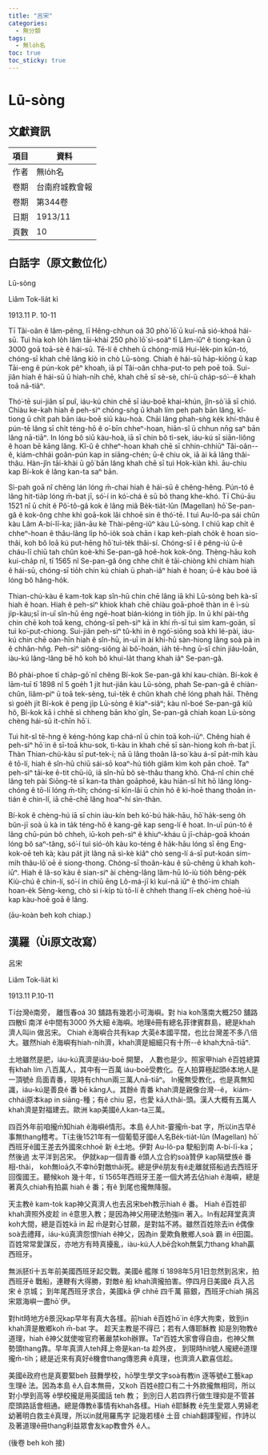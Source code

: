 ```yaml
---
title: "呂宋"
categories:
  - 無分類
tags:
  - 無lo̍h名
toc: true
toc_sticky: true
---
```


# Lū-sòng

## 文獻資訊

| 項目 | 資料 |
|---|---|
| 作者 | 無lo̍h名 |
| 卷期 | 台南府城教會報 |
| 卷期 | 第344卷 |
| 日期 | 1913/11 |
| 頁數 | 10 |

## 白話字（原文數位化）

Lū-sòng

Liâm Tok-lia̍t kì

1913.11 P. 10-11

Tī Tâi-oân ê lâm-pêng, lī Hêng-chhun oá 30 phò͘ lō͘ ū kuí-nā sió-khoá hái-sū. Tuì hia koh lo̍h lâm tāi-khài 250 phò͘ lō͘ sì-soàⁿ tī Lâm-iûⁿ ê tiong-kan ū 3000 goā toā-sè ê hái-sū. Tē-lí ê chheh ū chóng-miâ Hui-le̍k-pin kûn-tó, chóng-sī khah chē lâng kiò in chò Lū-sòng. Chiah ê hái-sū ha̍p-kiōng ū kap Tāi-eng ê pún-kok pêⁿ khoah, iā pí Tâi-oân chha-put-to peh poē toā. Sui-jiân hiah ê hái-sū ū hiah-ni̍h chē, khah chē sī sè-sè, chí-ū cha̍p-só͘--ê khah toā nā-tiāⁿ.

Thó͘-tē sui-jiân sī puî, iáu-kú chin chē sī iáu-boē khai-khún, jîn-sò͘ iā sī chió. Chiàu ke-kah hiah ê peh-sìⁿ chóng-sǹg ū khah lím peh pah bān lâng, kî-tiong ū chi̍t pah bān iáu-boē siū kàu-hoà. Chāi lâng phah-sǹg ke̍k khí-thâu ê pún-tē lâng sī chi̍t téng-hō ê o͘-bīn chheⁿ-hoan, hiān-sî ū chhun nn̄g saⁿ bān lâng nā-tiāⁿ. In lóng bô siū kàu-hoà, iā sī chin bô tì-sek, iáu-kú sī siān-liông ê hoan bē kāng lâng. Kî-û ê chheⁿ-hoan khah chē sī chhin-chhiūⁿ Tâi-oân--ê, kiám-chhái goân-pún kap in siāng-chén; ū-ê chiu ok, iā ài kā lâng thâi-thâu. Hàn-jîn tāi-khài ū gō͘ bān lâng khah chē sī tuì Hok-kiàn khì. āu-chiu kap Bí-kok ê lâng kan-ta saⁿ bān.

Sì-pah goā nî chêng lán lóng m̄-chai hiah ê hái-sū ê chêng-hêng. Pún-tó ê lâng hit-tia̍p lóng m̄-bat jī, só͘-í in kó͘-chá ê sū bô thang khe-khó. Tī Chú-āu 1521 nî ū chi̍t ê Pô͘-tô-gâ kok ê lâng miâ Be̍k-tia̍t-lûn (Magellan) hō͘ Se-pan-gâ ê kok-ông chhe khì goā-kok lâi chhoē sin ê thó͘-tē. I tuì Au-lô-pa sái chûn kàu Lâm A-bí-lī-ka; jiân-āu kè Thài-pêng-iûⁿ kàu Lū-sòng. I chiū kap chi̍t ê chheⁿ-hoan ê thâu-lâng li̍p hô-io̍k soà chān i kap keh-piah cho̍k ê hoan sio-thâi, koh bô loā kú put-hēng hō͘ tuì-te̍k thâi-sí. Chóng-sī i ê pêng-iú ū-ê cháu-lī chiū tah chûn koè-khì Se-pan-gâ hoê-hok kok-ông. Thèng-hāu koh kuí-cha̍p nî, tī 1565 nî Se-pan-gâ ông chhe chi̍t ê tāi-chiòng khì chiàm hiah ê hái-sū, chóng-sī tio̍h chin kú chiah ū phah-iâⁿ hiah ê hoan; ū-ê kàu boé iā lóng bô hâng-ho̍k.

Thian-chú-kàu ê kam-tok kap sîn-hū chin chē lâng iā khì Lū-sòng beh kà-sī hiah ê hoan. Hiah ê peh-sìⁿ khiok khah chē chiàu goā-phoê thàn in ê ì-sù ji̍p-kàu;sī in-uī sîn-hū ēng ngē-hoat bián-kióng in tio̍h ji̍p. In ū khí pài-tn̂g chin chē koh toā keng, chóng-sī peh-sìⁿ kā in khí m̄-sī tuì sim kam-goān, sī tuì ko͘-put-chiong. Sui-jiân peh-sìⁿ tû-khì in ê ngó͘-siōng soà khì lé-pài, iáu-kú chin chē oàn-hīn hiah ê sîn-hū, in-uī in ài khi-hū sàn-hiong lâng soà pà in ê chhân-hn̂g. Peh-sìⁿ siông-siông ài bô͘-hoán, ia̍h tē-hng ū-sî chin jiáu-loān, iàu-kú lâng-lâng bē hô koh bô khuì-la̍t thang khah iâⁿ Se-pan-gâ.

Bô phài-phoe tī cha̍p-gō͘ nî chêng Bí-kok Se-pan-gâ khí kau-chiàn. Bí-kok ê lām-tuī tī 1898 nî 5 goe̍h 1 ji̍t hut-jiân kàu Lū-sòng, phah Se-pan-gâ ê chiàn-chûn, liâm-piⁿ ū toā tek-sèng, tuì-te̍k ê chûn khah chē lóng phah hāi. Thêng sì goe̍h ji̍t Bí-kok ê peng ji̍p Lū-sòng ê kiaⁿ-siâⁿ; kàu nî-boé Se-pan-gâ kiû hô, Bí-kok kā i chhē sì chheng bān kho͘ gîn, Se-pan-gâ chiah koan Lū-sòng chèng hái-sū it-chīn hō͘ i.

Tuì hit-sî tē-hng ê kéng-hóng kap chá-nî ū chin toā koh-iūⁿ. Chêng hiah ê peh-sìⁿ hō͘ in ê sī-toā khu-sok, tì-kàu in khah chē sī sàn-hiong koh m̄-bat jī. Thàn Thian-chú-kàu sī put-tek-í; nā ū lâng thoân Iâ-so͘ kàu á-sī pa̍t-mi̍h kàu ê tō-lí, hiah ê sîn-hū chiū sái-sō koaⁿ-hú tio̍h giâm kìm koh pān choē. Taⁿ peh-sìⁿ tāi-ke ē-tit chū-iû, iā sîn-hū bô sè-thâu thang khò. Chá-nî chin chē lâng teh pài Siōng-tè sī kan-ta thàn goāphoê, kàu hiān-sî hit hō lâng lóng-chóng ê tō-lí lóng m̄-ti̍h; chóng-sī kīn-lâi ū chin hó ê ki-hoē thang thoân in-tián ê chin-lí, iā chē-chē lâng hoaⁿ-hí sìn-thàn.

Bí-kok ê chèng-hú iā sī chin iàu-kín beh kó͘-bú ha̍k-hāu, hō͘ ha̍k-seng o̍h bûn-jī soà ū kà in ta̍k téng-hō ê kang-gē kap seng-lí ê hoat. In-uī pún-tó ê lâng chū-pún bô chheh, iū-koh peh-sìⁿ ê khiuⁿ-kháu ū jī-cha̍p-goā khoán lóng bô saⁿ-tâng, só͘-í tuì sió-o̍h kàu ko-téng ê ha̍k-hāu lóng sī ēng Eng-kok-oē teh kà; kàu pa̍t ji̍t lâng nā sì-kè kiâⁿ chò seng-lí á-sī put-koán sím-mi̍h thâu-lō͘ oē ē siong-thong. Chóng-sī thoân-kàu ê sū-chêng ū khah koh-iūⁿ. Hiah ê Iâ-so͘ kàu ê sian-siⁿ ài chèng-lâng lâm-hū ló-iù tio̍h bêng-pe̍k Kiù-chú ê chin-lí, só͘-í in chiū ēng Lô-má-jī kì kuí-nā iūⁿ ê thó͘-im chiah hoan-e̍k Sèng-keng, chò si í-ki̍p tù tō-lí ê chheh thang lī-ek chèng hoē-iú kap kàu-hoē goā ê lâng.

(āu-koàn beh koh chiap.)

## 漢羅（Ùi原文改寫）

呂宋

Liâm Tok-lia̍t kì

1913.11 P.10-11

Tī台灣ê南旁， 離恆春oá 30 舖路有幾若小可海嶼。對 hia koh落南大概250 舖路四散tī 南洋 ê中間有3000 外大細 ê海嶼。地理ê冊有總名菲律賓群島，總是khah濟人叫in 做呂宋。 Chiah ê海嶼合共有kap 大英ê本國平闊，也比台灣差不多八倍大。雖然hiah ê海嶼有hiah-ni̍h濟，khah濟是細細只有十所--ê khah大nā-tiāⁿ.

土地雖然是肥，iáu-kú真濟是iáu-boē 開墾， 人數也是少。照家甲hiah ê百姓總算有khah lím 八百萬人，其中有一百萬 iáu-boē受教化。在人拍算極起頭ê本地人是一頂號ê 烏面青番，現時有chhun兩三萬人nā-tiāⁿ。 In攏無受教化，也是真無知識，iáu-kú是善良ê 番 bē kāng人。其餘ê 青番 khah濟是親像台灣--ê， kiám-chhái原本kap in siāng-種；有ê chiu 惡，也愛 kā人thâi-頭。漢人大概有五萬人khah濟是對福建去。歐洲 kap美國ê人kan-ta三萬。

四百外年前咱攏m̄知hiah ê海嶼ê情形。本島 ê人hit-霎攏m̄-bat 字，所以in古早ê事無thang稽考。Tī主後1521年有一個葡萄牙國ê人名Be̍k-tia̍t-lûn (Magellan) hō͘ 西班牙ê國王差去外國來chhoē 新 ê土地。伊對 Au-lô-pa 駛船到南 A-bí-lī-ka；然後過 太平洋到呂宋。 伊就kap一個青番 ê頭人立合約soà贊伊 kap隔壁族ê 番相-thâi， koh無loā久不幸hō͘對敵thâi死。總是伊ê朋友有ê走離就搭船過去西班牙回復國王。聽候koh 幾十年，tī 1565年西班牙王差一個大將去佔hiah ê海嶼，總是著真久chiah有拍贏 hiah ê 番；有ê 到尾也攏無降服。

天主教ê kam-tok kap神父真濟人也去呂宋beh教示hiah ê 番。 Hiah ê百姓卻khah濟照外皮趁 in ê意思入教；是因為神父用硬法勉強in 著入。In有起拜堂真濟koh大間，總是百姓kā in 起 m̄是對心甘願，是對姑不將。雖然百姓除去in ê偶像soà去禮拜，iáu-kú真濟怨恨hiah ê神父，因為in 愛欺負散鄉人soà 霸 in ê田園。百姓常常愛謀反，亦地方有時真擾亂，iàu-kú人人bē合koh無氣力thang khah贏西班牙。

無派胚tī十五年前美國西班牙起交戰。美國ê 艦隊 tī 1898年5月1日忽然到呂宋，拍西班牙ê 戰船，連鞭有大得勝，對敵ê 船 khah濟攏拍害。停四月日美國ê 兵入呂宋 ê 京城； 到年尾西班牙求合，美國kā 伊 chhē 四千萬 箍銀，西班牙chiah 捐呂宋眾海嶼一盡hō͘ 伊。

對hit時地方ê景況kap早年有真大各樣。前hiah ê百姓hō͘ in ê序大拘束，致到in khah濟是散鄉koh m̄-bat 字。 趁天主教是不得已；若有人傳耶穌教 抑是別物教ê道理，hiah ê神父就使唆官府著嚴禁koh辦罪。Taⁿ百姓大家會得自由，也神父無勢頭thang靠。早年真濟人teh拜上帝是kan-ta 趁外皮， 到現時hit號人攏總ê道理攏m̄-ti̍h；總是近來有真好ê機會thang傳恩典 ê真理，也濟濟人歡喜信趁。

美國ê政府也是真要緊beh 鼓舞學校，hō͘學生學文字soà有教in 逐等號ê工藝kap 生理ê 法。因為本島 ê人自本無冊，又koh 百姓ê腔口有二十外款攏無相同，所以對小學到高等 ê學校攏是用英國話 teh 教； 到別日人若四界行做生理抑是不管甚麼頭路話會相通。總是傳教ê事情有khah各樣。Hiah ê耶穌教 ê先生愛眾人男婦老幼著明白救主ê真理，所以in就用羅馬字 記幾若樣ê 土音 chiah翻譯聖經，作詩以及著道理ê冊thang利益眾會友kap教會外 ê人。

(後卷 beh koh 接)
